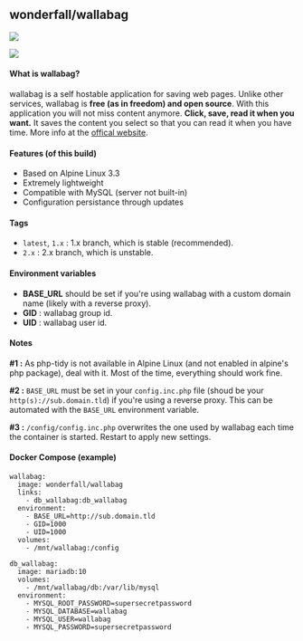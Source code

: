 ## wonderfall/wallabag
[![](https://badge.imagelayers.io/wonderfall/wallabag:latest.svg)](https://imagelayers.io/?images=wonderfall/wallabag:latest 'Get your own badge on imagelayers.io')

![](https://www.wallabag.org/images/logo.png)

#### What is wallabag?
wallabag is a self hostable application for saving web pages. Unlike other services, wallabag is **free (as in freedom) and open source**. With this application you will not miss content anymore. **Click, save, read it when you want.** It saves the content you select so that you can read it when you have time. More info at the [offical website](https://www.wallabag.org/).

#### Features (of this build)
- Based on Alpine Linux 3.3
- Extremely lightweight
- Compatible with MySQL (server not built-in)
- Configuration persistance through updates

#### Tags
- `latest`, `1.x` : 1.x branch, which is stable (recommended).
- `2.x` : 2.x branch, which is unstable.

#### Environment variables
- **BASE_URL** should be set if you're using wallabag with a custom domain name (likely with a reverse proxy).
- **GID** : wallabag group id.
- **UID** : wallabag user id.

#### Notes
**#1 :** As php-tidy is not available in Alpine Linux (and not enabled in alpine's php package), deal with it. Most of the time, everything should work fine.  

**#2 :** `BASE_URL` must be set in your `config.inc.php` file (shoud be your `http(s)://sub.domain.tld`) if you're using a reverse proxy. This can be automated with the `BASE_URL` environment variable.

**#3 :** `/config/config.inc.php` overwrites the one used by wallabag each time the container is started. Restart to apply new settings.

#### Docker Compose (example)
```
wallabag:
  image: wonderfall/wallabag
  links:
    - db_wallabag:db_wallabag
  environment:
    - BASE_URL=http://sub.domain.tld
    - GID=1000
    - UID=1000
  volumes:
    - /mnt/wallabag:/config

db_wallabag:
  image: mariadb:10
  volumes:
    - /mnt/wallabag/db:/var/lib/mysql
  environment:
    - MYSQL_ROOT_PASSWORD=supersecretpassword
    - MYSQL_DATABASE=wallabag
    - MYSQL_USER=wallabag
    - MYSQL_PASSWORD=supersecretpassword
```

